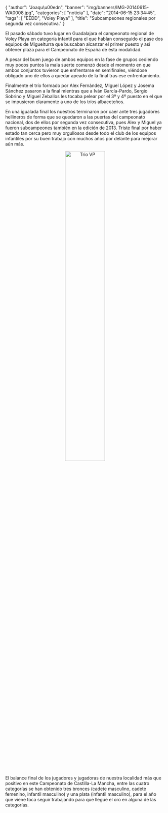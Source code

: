 {
  "author": "Joaqu\u00edn", 
  "banner": "img/banners/IMG-20140615-WA0008.jpg", 
  "categories": [
    "noticia"
  ], 
  "date": "2014-06-15 23:34:45", 
  "tags": [
    "EEDD", 
    "Voley Playa"
  ], 
  "title": "Subcampeones regionales por segunda vez consecutiva."
}

El pasado sábado tuvo lugar en Guadalajara el campeonato regional de Voley Playa en categoría infantil para el que habían conseguido el pase dos equipos de Miguelturra que buscaban alcanzar el primer puesto y así obtener plaza para el Campeonato de España de ésta modalidad.

A pesar del buen juego de ambos equipos en la fase de grupos cediendo muy pocos puntos la mala suerte comenzó desde el momento en que ambos conjuntos tuvieron que enfrentarse en semifinales, viéndose obligado uno de ellos a quedar apeado de la final tras ese enfrentamiento. 

Finalmente el trío formado por Alex Fernández, Miguel López y Josema Sánchez pasaron a la final mientras que a Iván García-Pardo, Sergio Sobrino y Miguel Zeballos les tocaba pelear por el 3º y 4º puesto en el que se impusieron claramente a uno de los tríos albaceteños.

En una igualada final los nuestros terminaron por caer ante tres jugadores hellineros de forma que se quedaron a las puertas del campeonato nacional, dos de ellos por segunda vez consecutiva, pues Alex y Miguel ya fueron subcampeones también en la edición de 2013. Triste final por haber estado tan cerca pero muy orgullosos desde todo el club de los equipos infantiles por su buen trabajo con muchos años por delante para mejorar aún más.

<center>
<a target="_new" href="http://www.advmiguelturra.org/drupal/sites/default/files/IMG-20140615-WA0008.jpg"> 
<img alt="Trio VP" width="50%" align="center" src="http://www.advmiguelturra.org/drupal/sites/default/files/IMG-20140615-WA0008.jpg"/> </a> </center>


El balance final de los jugadores y jugadoras de nuestra localidad más que positivo en este Campeonato de Castilla-La Mancha, entre las cuatro categorías se han obtenido tres bronces (cadete masculino, cadete femenino, infantil masculino) y una plata (infantil masculino), para el año que viene toca seguir trabajando para que llegue el oro en alguna de las categorías.


